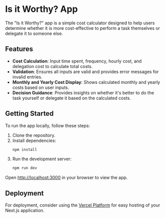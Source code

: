 # Is it Worthy? App

The "Is it Worthy?" app is a simple cost calculator designed to help users determine whether it is more cost-effective to perform a task themselves or delegate it to someone else.

## Features

- **Cost Calculation**: Input time spent, frequency, hourly cost, and delegation cost to calculate total costs.
- **Validation**: Ensures all inputs are valid and provides error messages for invalid entries.
- **Monthly and Yearly Cost Display**: Shows calculated monthly and yearly costs based on user inputs.
- **Decision Guidance**: Provides insights on whether it's better to do the task yourself or delegate it based on the calculated costs.

## Getting Started

To run the app locally, follow these steps:

1. Clone the repository.
2. Install dependencies:
   ```bash
   npm install
   ```
3. Run the development server:
   ```bash
   npm run dev
   ```

Open [http://localhost:3000](http://localhost:3000) in your browser to view the app.

## Deployment

For deployment, consider using the [Vercel Platform](https://vercel.com) for easy hosting of your Next.js application.
